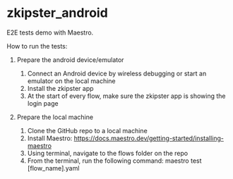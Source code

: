 # zkipster_android

E2E tests demo with Maestro.

How to run the tests:

1. Prepare the android device/emulator
   1. Connect an Android device by wireless debugging or start an emulator on the local machine
   2.  Install the zkipster app
   3.  At the start of every flow, make sure the zkipster app is showing the login page

2. Prepare the local machine
   1. Clone the GitHub repo to a local machine
   2. Install Maestro: https://docs.maestro.dev/getting-started/installing-maestro
   3. Using terminal, navigate to the flows folder on the repo
   4. From the terminal, run the following command: maestro test [flow_name].yaml
